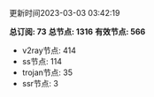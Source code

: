 更新时间2023-03-03 03:42:19

**总订阅: 73**
**总节点: 1316**
**有效节点: 566**
- v2ray节点: 414
- ss节点: 114
- trojan节点: 35
- ssr节点: 3
